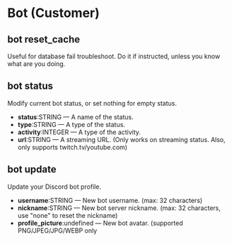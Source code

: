 # Bot (Customer)

## bot reset\_cache

Useful for database fail troubleshoot. Do it if instructed, unless you know what are you doing.

## bot status

Modify current bot status, or set nothing for empty status.

* **status**:STRING — A name of the status.
* **type**:STRING — A type of the status.
* **activity**:INTEGER — A type of the activity.
* **url**:STRING — A streaming URL. (Only works on streaming status. Also, only supports twitch.tv/youtube.com)

## bot update

Update your Discord bot profile.

* **username**:STRING — New bot username. (max: 32 characters)
* **nickname**:STRING — New bot server nickname. (max: 32 characters, use "none" to reset the nickname)
* **profile\_picture**:undefined — New bot avatar. (supported PNG/JPEG/JPG/WEBP only
